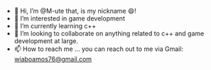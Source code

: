- 👋 Hi, I’m @M-ute that, is my nickname 😄!
- 👀 I’m interested in game development 
- 🌱 I’m currently learning c++
- 💞️ I’m looking to collaborate on anything related to c++ and game development at large.
- 📫 How to reach me ... you can reach out to me via Gmail: wiaboamos76@gmail.com 

<!---
M-ute/M-ute is a ✨ special ✨ repository because its `README.md` (this file) appears on your GitHub profile.
You can click the Preview link to take a look at your changes.
--->
